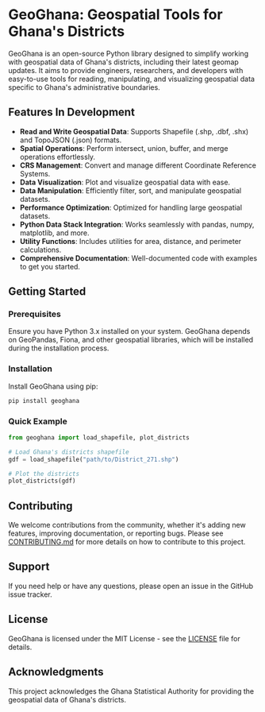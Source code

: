 # GeoGhana: Geospatial Tools for Ghana's Districts

GeoGhana is an open-source Python library designed to simplify working with geospatial data of Ghana's districts, including their latest geomap updates. It aims to provide engineers, researchers, and developers with easy-to-use tools for reading, manipulating, and visualizing geospatial data specific to Ghana's administrative boundaries.

## Features In Development

- **Read and Write Geospatial Data**: Supports Shapefile (.shp, .dbf, .shx) and TopoJSON (.json) formats.
- **Spatial Operations**: Perform intersect, union, buffer, and merge operations effortlessly.
- **CRS Management**: Convert and manage different Coordinate Reference Systems.
- **Data Visualization**: Plot and visualize geospatial data with ease.
- **Data Manipulation**: Efficiently filter, sort, and manipulate geospatial datasets.
- **Performance Optimization**: Optimized for handling large geospatial datasets.
- **Python Data Stack Integration**: Works seamlessly with pandas, numpy, matplotlib, and more.
- **Utility Functions**: Includes utilities for area, distance, and perimeter calculations.
- **Comprehensive Documentation**: Well-documented code with examples to get you started.

## Getting Started

### Prerequisites

Ensure you have Python 3.x installed on your system. GeoGhana depends on GeoPandas, Fiona, and other geospatial libraries, which will be installed during the installation process.

### Installation

Install GeoGhana using pip:

```bash
pip install geoghana
```

### Quick Example

```python
from geoghana import load_shapefile, plot_districts

# Load Ghana's districts shapefile
gdf = load_shapefile("path/to/District_271.shp")

# Plot the districts
plot_districts(gdf)
```

## Contributing

We welcome contributions from the community, whether it's adding new features, improving documentation, or reporting bugs. Please see [CONTRIBUTING.md](CONTRIBUTING.md) for more details on how to contribute to this project.

## Support

If you need help or have any questions, please open an issue in the GitHub issue tracker.

## License

GeoGhana is licensed under the MIT License - see the [LICENSE](LICENSE) file for details.

## Acknowledgments

This project acknowledges the Ghana Statistical Authority for providing the geospatial data of Ghana's districts.
